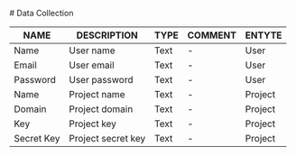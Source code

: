 # Data Collection

| NAME       | DESCRIPTION        | TYPE | COMMENT | ENTYTE  |
| ---------- | ------------------ | ---- | ------- | ------- |
| Name       | User name          | Text | -       | User    |
| Email      | User email         | Text | -       | User    |
| Password   | User password      | Text | -       | User    |
| Name       | Project name       | Text | -       | Project |
| Domain     | Project domain     | Text | -       | Project |
| Key        | Project key        | Text | -       | Project |
| Secret Key | Project secret key | Text | -       | Project |
